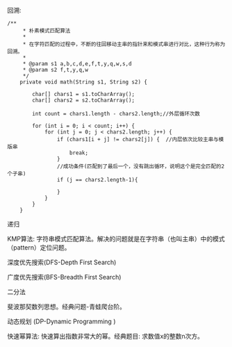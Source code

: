 
回溯:
```
/**
     * 朴素模式匹配算法
     *
     * 在字符匹配的过程中，不断的往回移动主串的指针来和模式串进行对比，这种行为称为回溯。
     *
     * @param s1 a,b,c,d,e,f,t,y,q,w,s,d
     * @param s2 f,t,y,q,w
     */
    private void math(String s1, String s2) {

        char[] chars1 = s1.toCharArray();
        char[] chars2 = s2.toCharArray();

        int count = chars1.length - chars2.length;//外层循环次数

        for (int i = 0; i < count; i++) {
            for (int j = 0; j < chars2.length; j++) {
                if (chars1[i + j] != chars2[j]) {  //内层依次比较主串与模版串
                    break;
                }
                //成功条件(匹配到了最后一个，没有跳出循环，说明这个是完全匹配的2个子串)
                if (j == chars2.length-1){

                }
            }
        }
    }
```

递归

KMP算法: 字符串模式匹配算法。解决的问题就是在字符串（也叫主串）中的模式（pattern）定位问题。

深度优先搜索(DFS-Depth First Search)

广度优先搜索(BFS-Breadth First Search)

二分法 

斐波那契数列思想。经典问题-青蛙爬台阶。

动态规划 (DP-Dynamic Programming )

快速幂算法: 快速算出指数非常大的幂。经典题目: 求数值x的整数n次方。